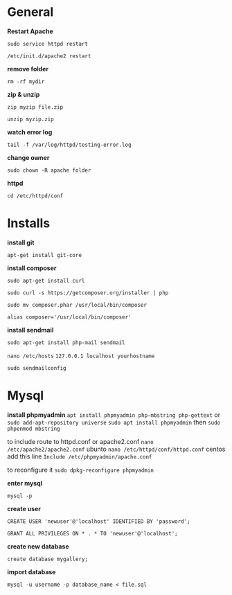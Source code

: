 
# General 

**Restart Apache**

``sudo service httpd restart``

``/etc/init.d/apache2 restart``


**remove folder**

``rm -rf mydir``


**zip & unzip**

``zip myzip file.zip``

``unzip myzip.zip``


**watch error log**

``tail -f /var/log/httpd/testing-error.log``


**change owner**

``sudo chown -R apache folder``


**httpd**

``cd /etc/httpd/conf``


# Installs
 
**install git**

``apt-get install git-core``

**install composer**

``sudo apt-get install curl``

``sudo curl -s https://getcomposer.org/installer | php``

``sudo mv composer.phar /usr/local/bin/composer``

``alias composer='/usr/local/bin/composer'``

**install sendmail**

``sudo apt-get install php-mail sendmail``

``nano /etc/hosts``
``127.0.0.1 localhost yourhostname``

``sudo sendmailconfig``

# Mysql 

**install phpmyadmin**
``apt install phpmyadmin php-mbstring php-gettext``
or
``sudo add-apt-repository universe``
``sudo apt install phpmyadmin``
then
``sudo phpenmod mbstring``

to include route to httpd.conf or apache2.conf
``nano /etc/apache2/apache2.conf`` ubunto
``nano /etc/httpd/conf/httpd.conf`` centos
add this line
``Include /etc/phpmyadmin/apache.conf``

to reconfigure it 
``sudo dpkg-reconfigure phpmyadmin``



**enter mysql**

``mysql -p``

**create user**

``CREATE USER 'newuser'@'localhost' IDENTIFIED BY 'password';``

``GRANT ALL PRIVILEGES ON * . * TO 'newuser'@'localhost';``

**create new database**

``create database mygallery;``


**import database**

``mysql -u username -p database_name < file.sql``


